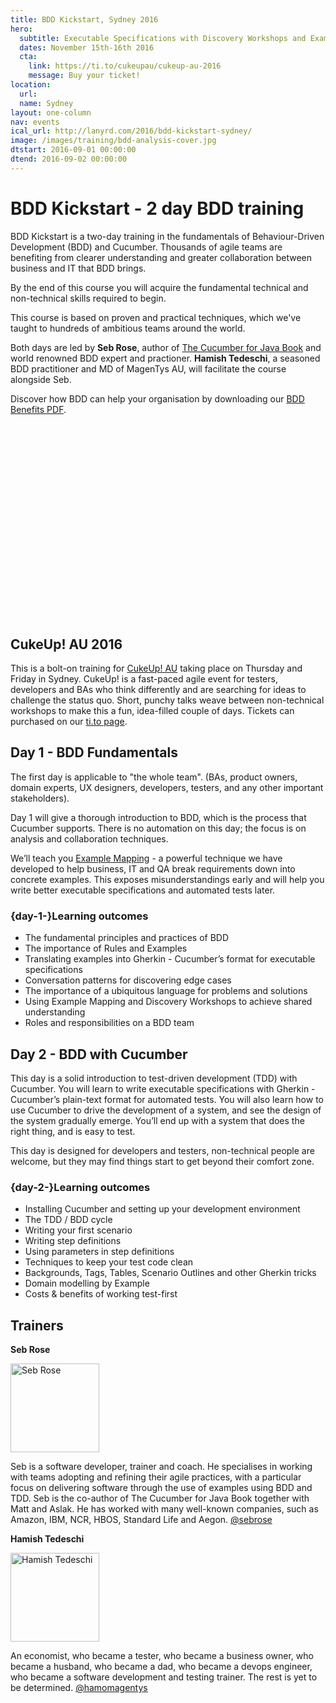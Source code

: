 ```yaml
---
title: BDD Kickstart, Sydney 2016
hero:
  subtitle: Executable Specifications with Discovery Workshops and Example Mapping
  dates: November 15th-16th 2016
  cta:
    link: https://ti.to/cukeupau/cukeup-au-2016
    message: Buy your ticket!
location:
  url:
  name: Sydney
layout: one-column
nav: events
ical_url: http://lanyrd.com/2016/bdd-kickstart-sydney/
image: /images/training/bdd-analysis-cover.jpg
dtstart: 2016-09-01 00:00:00
dtend: 2016-09-02 00:00:00
---
```

# BDD Kickstart - 2 day BDD training

BDD Kickstart is a two-day training in the fundamentals of Behaviour-Driven Development (BDD) and Cucumber. Thousands of agile teams are benefiting from clearer understanding and greater collaboration between business and IT that BDD brings.

By the end of this course you will acquire the fundamental technical and non-technical skills required to begin.

This course is based on proven and practical techniques, which we've taught to hundreds of ambitious teams around the world.

Both days are led by **Seb Rose**, author of [The Cucumber for Java Book](https://www.amazon.com/Cucumber-Java-Book-Behaviour-Driven-Development/dp/1941222293) and world renowned BDD expert and practioner. **Hamish Tedeschi**, a seasoned BDD practitioner and MD of MagenTys AU, will facilitate the course alongside Seb.

Discover how BDD can help your organisation by downloading our [BDD Benefits PDF](https://cucumber.io/bdd-benefits.pdf).

<div class="row"><div class="col-md-6 col-md-offset-3"><script src="//fast.wistia.com/embed/medias/953ry8h08l.jsonp" async></script><script src="//fast.wistia.com/assets/external/E-v1.js" async></script><div class="wistia_responsive_padding" style="padding:56.25% 0 28px 0;position:relative;"><div class="wistia_responsive_wrapper" style="height:100%;left:0;position:absolute;top:0;width:100%;"><div class="wistia_embed wistia_async_953ry8h08l videoFoam=true" style="height:100%;width:100%">&nbsp;</div></div></div></div></div>

## CukeUp! AU 2016

This is a bolt-on training for [CukeUp! AU](https://cucumber.io/events/cukeup-au-2016) taking place on Thursday and Friday in Sydney. CukeUp! is a fast-paced agile event for testers, developers and BAs who think differently and are searching for ideas to challenge the status quo. Short, punchy talks weave between non-technical workshops to make this a fun, idea-filled couple of days. Tickets can purchased on our [ti.to page](https://ti.to/cukeupau/cukeup-au-2016).

## Day 1 - BDD Fundamentals

The first day is applicable to "the whole team".  (BAs, product owners, domain experts, UX designers, developers, testers, and any other important stakeholders).

Day 1 will give a thorough introduction to BDD, which is the process that Cucumber supports. There is no automation on this day; the focus is on analysis and collaboration techniques.

We’ll teach you [Example Mapping](https://cucumber.io/blog/2015/12/08/example-mapping-introduction) - a powerful technique we have developed to help business, IT and QA break requirements down into concrete examples. This exposes misunderstandings early and will help you write better executable specifications and automated tests later.

### {day-1-}Learning outcomes

* The fundamental principles and practices of BDD
* The importance of Rules and Examples
* Translating examples into Gherkin - Cucumber’s format for executable specifications
* Conversation patterns for discovering edge cases
* The importance of a ubiquitous language for problems and solutions
* Using Example Mapping and Discovery Workshops to achieve shared understanding
* Roles and responsibilities on a BDD team


## Day 2 - BDD with Cucumber

This day is a solid introduction to test-driven development (TDD) with Cucumber. You will learn to write executable specifications with Gherkin - Cucumber’s plain-text format for automated tests. You will also learn how to use Cucumber to drive the development of a system, and see the design of the system gradually emerge. You’ll end up with a system that does the right thing, and is easy to test.

This day is designed for developers and testers, non-technical people are welcome, but they may find things start to get beyond their comfort zone.

### {day-2-}Learning outcomes
* Installing Cucumber and setting up your development environment
* The TDD / BDD cycle
* Writing your first scenario
* Writing step definitions
* Using parameters in step definitions
* Techniques to keep your test code clean
* Backgrounds, Tags, Tables, Scenario Outlines and other Gherkin tricks
* Domain modelling by Example
* Costs & benefits of working test-first

## Trainers

**Seb Rose**

<img src="{{ site.url }}/images/headshots/seb-headshot.png" alt="Seb Rose" height="142" width="142">


Seb is a software developer, trainer and coach. He specialises in working with teams adopting and refining their agile practices, with a particular focus on delivering software through the use of examples using BDD and TDD.
Seb is the co-author of The Cucumber for Java Book together with Matt and Aslak. He has worked with many well-known companies, such as Amazon, IBM, NCR, HBOS, Standard Life and Aegon. [@sebrose](https://twitter.com/sebrose)

**Hamish Tedeschi**

<img src="{{ site.url }}/images/headshots/hamish-headshot.png" alt="Hamish Tedeschi" height="142" width="142">

An economist, who became a tester, who became a business owner, who became a husband, who became a dad, who became a devops engineer, who became a software development and testing trainer. The rest is yet to be determined. [@hamomagentys](https://twitter.com/hamomagentys)
